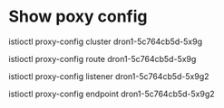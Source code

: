 # Show poxy config

istioctl proxy-config cluster dron1-5c764cb5d-5x9g

istioctl proxy-config route dron1-5c764cb5d-5x9g

istioctl proxy-config listener dron1-5c764cb5d-5x9g2

istioctl proxy-config endpoint dron1-5c764cb5d-5x9g2